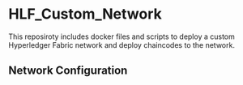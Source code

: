 # HLF_Custom_Network

This reposiroty includes docker files and scripts to deploy a custom Hyperledger Fabric network and deploy chaincodes to the network.

## Network Configuration
